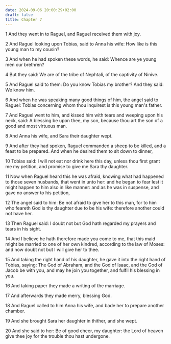 ```yaml
---
date: 2024-09-06 20:00:29+02:00
draft: false
title: Chapter 7
---
```




1 And they went in to Raguel, and Raguel received them with joy.

2 And Raguel looking upon Tobias, said to Anna his wife: How like is this young man to my cousin?

3 And when he had spoken these words, he said: Whence are ye young men our brethren?

4 But they said: We are of the tribe of Nephtali, of the captivity of Ninive.

5 And Raguel said to them: Do you know Tobias my brother? And they said: We know him.

6 And when he was speaking many good things of him, the angel said to Raguel: Tobias concerning whom thou inquirest is this young man's father.

7 And Raguel went to him, and kissed him with tears and weeping upon his neck, said: A blessing be upon thee, my son, because thou art the son of a good and most virtuous man.

8 And Anna his wife, and Sara their daughter wept.

9 And after they had spoken, Raguel commanded a sheep to be killed, and a feast to be prepared. And when he desired them to sit down to dinner,

10 Tobias said: I will not eat nor drink here this day, unless thou first grant me my petition, and promise to give me Sara thy daughter.

11 Now when Raguel heard this he was afraid, knowing what had happened to those seven husbands, that went in unto her: and he began to fear lest it might happen to him also in like manner: and as he was in suspense, and gave no answer to his petition,

12 The angel said to him: Be not afraid to give her to this man, for to him who feareth God is thy daughter due to be his wife: therefore another could not have her.

13 Then Raguel said: I doubt not but God hath regarded my prayers and tears in his sight.

14 And I believe he hath therefore made you come to me, that this maid might be married to one of her own kindred, according to the law of Moses: and now doubt not but I will give her to thee.

15 And taking the right hand of his daughter, he gave it into the right hand of Tobias, saying: The God of Abraham, and the God of Isaac, and the God of Jacob be with you, and may he join you together, and fulfil his blessing in you.

16 And taking paper they made a writing of the marriage.

17 And afterwards they made merry, blessing God.

18 And Raguel called to him Anna his wife, and bade her to prepare another chamber.

19 And she brought Sara her daughter in thither, and she wept.

20 And she said to her: Be of good cheer, my daughter: the Lord of heaven give thee joy for the trouble thou hast undergone.

